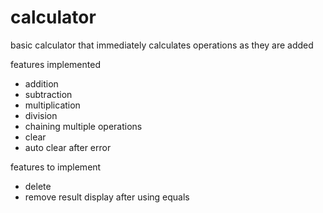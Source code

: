 # calculator
basic calculator that immediately calculates operations as they are added

features implemented
- addition
- subtraction
- multiplication
- division
- chaining multiple operations
- clear
- auto clear after error

features to implement
- delete
- remove result display after using equals